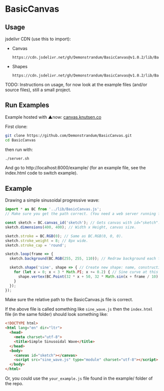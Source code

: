 # BasicCanvas

## Usage
jsdelivr CDN (use this to import):
- Canvas
  ```
  https://cdn.jsdelivr.net/gh/Demonstrandum/BasicCanvas@v1.0.2/lib/BasicCanvas.js
  ```
- Shapes
  ```
  https://cdn.jsdelivr.net/gh/Demonstrandum/BasicCanvas@v1.0.2/lib/BasicShapes.js
  ```

TODO: Instructions on usage, for now look at the example files (and/or source files), still a small project.

## Run Examples
Example hosted with ▲now: [canvas.knutsen.co](https://canvas.knutsen.co/example/)

First clone:
```sh
git clone https://github.com/Demonstrandum/BasicCanvas.git
cd BasicCanvas
```
then run with:
```sh
./server.sh
```
And go to http://localhost:8000/example/ (for an example file, see the index.html code to switch example).

## Example
Drawing a simple sinusoidal progressive wave:
```js
import * as BC from '../lib/BasicCanvas.js';
// Make sure you get the path correct. (You need a web server running for imports to work...)

const sketch = BC.canvas_id('sketch'); // Gets canvas with id="sketch".
sketch.dimensions(400, 400); // Width x Height, canvas size.

sketch.stroke = BC.RGB(0); // Same as BC.RGB(0, 0, 0).
sketch.stroke_weight = 8; // 8px wide.
sketch.stroke_cap = 'round';

sketch.loop(frame => {
  sketch.background(BC.RGB(255, 255, 110)); // Redraw background each frame.

  sketch.shape('sine', shape => { // Create new shape: name, construction of shape callback
    for (let x = 0; x < 3 * Math.PI; x += 0.2) { // Sine curve at this frame
      shape.vertex(BC.Point(32 * x + 50, 32 * Math.sin(x + frame / 10) + 200));
    }
  });
});
```
Make sure the relative path to the BasicCanvas.js file is correct.

If the above file is called something like `sine_wave.js` then the `index.html` file (in the same folder) should look something like:
```html
<!DOCTYPE html>
<html lang="en" dir="ltr">
  <head>
    <meta charset="utf-8">
    <title>Simple Sinusoidal Wave</title>
  </head>
  <body>
    <canvas id="sketch"></canvas>
    <script src="sine_wave.js" type="module" charset="utf-8"></script>
  </body>
</html>
```
Or, you could use the `your_example.js` file found in the example/ folder of the repo.
